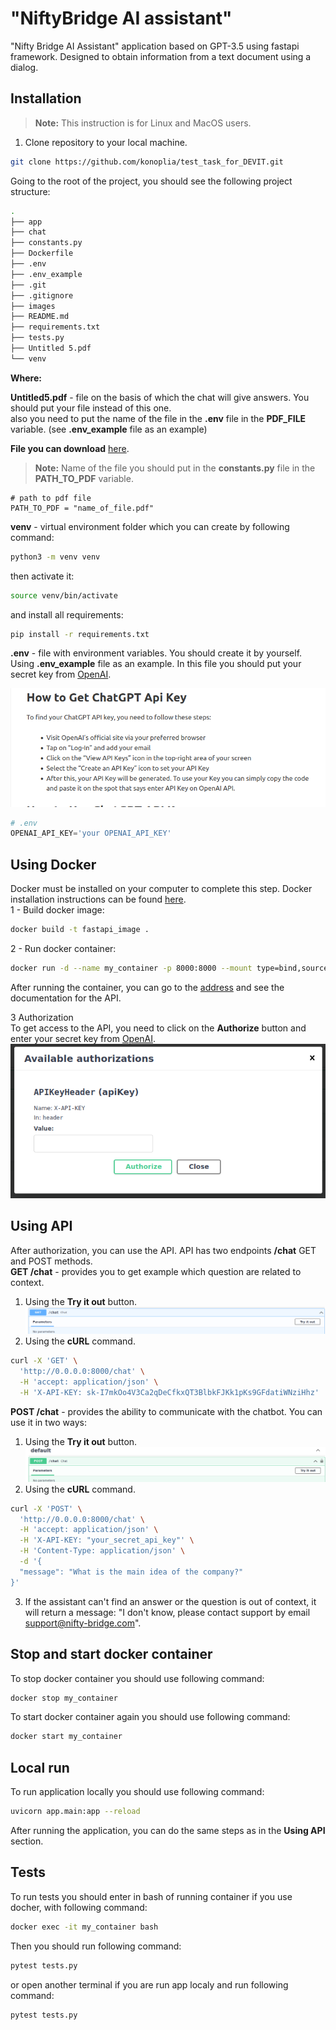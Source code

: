 # "NiftyBridge AI assistant"
"Nifty Bridge AI Assistant" application based on GPT-3.5 using fastapi framework.
Designed to obtain information from a text document using a dialog.

## Installation
> **Note:** This instruction is for Linux and MacOS users.

1. Clone repository to your local machine.
```bash
git clone https://github.com/konoplia/test_task_for_DEVIT.git
```
Going to the root of the project, you should see the following project structure:
```bash
.
├── app
├── chat
├── constants.py
├── Dockerfile
├── .env
├── .env_example
├── .git
├── .gitignore
├── images
├── README.md
├── requirements.txt
├── tests.py
├── Untitled 5.pdf
└── venv
```
**Where:**  

**Untitled5.pdf** - file on the basis of which the chat will give answers. You should put your file instead of this one.  
also you need to put the name of the file in the **.env** file in the **PDF_FILE** variable. (see **.env_example** file as an example)


**File you can download** [here](https://www.dropbox.com/s/9npstuvp2vhnq4z/Untitled%205.pdf?dl=0).

> **Note:** Name of the file you should put in the **constants.py** file in the **PATH_TO_PDF** variable.
```
# path to pdf file
PATH_TO_PDF = "name_of_file.pdf"
```
**venv** - virtual environment folder which you can create by following command:
```bash
python3 -m venv venv
```
then activate it:
```bash
source venv/bin/activate
```
and install all requirements:
```bash
pip install -r requirements.txt
```
**.env** - file with environment variables. You should create it by yourself. Using **.env_example** file as an example.
In this file you should put your secret key from [OpenAI](https://beta.openai.com/).

![How to get api key](images/screens/2023-05-02_16-54-17.png)

```python
# .env
OPENAI_API_KEY='your OPENAI_API_KEY'
```


## Using Docker
Docker must be installed on your computer to complete this step.
Docker installation instructions can be found [here](https://docs.docker.com/engine/install/).  
1 - Build docker image:
```bash
docker build -t fastapi_image .
```
2 - Run docker container:
```bash
docker run -d --name my_container -p 8000:8000 --mount type=bind,source="$(pwd)",target=/code fastapi_image
```
After running the container, you can go to the [address](http://0.0.0.0:8000/docs#/) and see the documentation for the API.  

3 Authorization  
To get access to the API, you need to click on the **Authorize** button and enter your secret key from [OpenAI](https://beta.openai.com/).
![Authorization](images/screens/2023-05-02_18-03-15.png)

## Using API
After authorization, you can use the API. API has two endpoints **/chat** GET and POST methods.  
**GET /chat** - provides you to get example which question are related to context.  
1. Using the **Try it out** button.
![Try it out](images/screens/2023-05-03_10-49-46.png) 
2. Using the **cURL** command.  
```bash
curl -X 'GET' \
  'http://0.0.0.0:8000/chat' \
  -H 'accept: application/json' \
  -H 'X-API-KEY: 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'
  ```

**POST /chat** -  provides the ability to communicate with the chatbot. 
You can use it in two ways:
1. Using the **Try it out** button.
![Try it out](images/screens/2023-05-02_18-14-03.png) 
2. Using the **cURL** command.
```bash
curl -X 'POST' \
  'http://0.0.0.0:8000/chat' \
  -H 'accept: application/json' \
  -H 'X-API-KEY: "your_secret_api_key"' \
  -H 'Content-Type: application/json' \
  -d '{
  "message": "What is the main idea of the company?"
}'
```
3. If the assistant can't find an answer or the question is out of context, it will return a message: "I don't know, please contact support by email support@nifty-bridge.com".

## Stop and start docker container
To stop docker container you should use following command:
```bash
docker stop my_container
```
To start docker container again you should use following command:
```bash
docker start my_container
```
## Local run
To run application locally you should use following command:
```bash
uvicorn app.main:app --reload
```
After running the application, you can do the same steps as in the **Using API** section.

## Tests
To run tests you should enter in bash of running container if you use docher, with following command:
```bash
docker exec -it my_container bash
```
Then you should run following command:
```bash
pytest tests.py
```
or open another terminal if you are run app localy and run following command:
```bash
pytest tests.py
```
